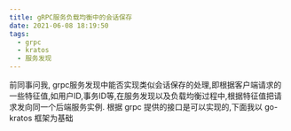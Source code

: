```yaml
---
title: gRPC服务负载均衡中的会话保存
date: 2021-06-08 18:19:50
tags:
  - grpc
  - kratos
  - 服务发现
---
```


前同事问我, grpc服务发现中能否实现类似会话保存的处理,即根据客户端请求的一些特征值,如用户ID,事务ID等,在服务发现以及负载均衡过程中,根据特征值把请求发向同一个后端服务实例. 根据 grpc 提供的接口是可以实现的,下面我以 go-kratos 框架为基础